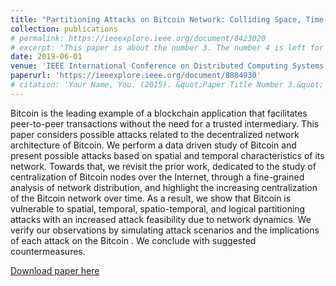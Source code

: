 ```yaml
---
title: "Partitioning Attacks on Bitcoin Network: Colliding Space, Time and Logic"
collection: publications
# permalink: https://ieeexplore.ieee.org/document/8423020
# excerpt: 'This paper is about the number 3. The number 4 is left for future work.'
date: 2019-06-01
venue: 'IEEE International Conference on Distributed Computing Systems, IEEE ICDCS 2019'
paperurl: 'https://ieeexplore.ieee.org/document/8884930'
# citation: 'Your Name, You. (2015). &quot;Paper Title Number 3.&quot; <i>Journal 1</i>. 1(3).'
---
```

Bitcoin is the leading example of a blockchain application that facilitates peer-to-peer transactions without the need for a trusted intermediary. This paper considers possible attacks related to the decentralized network architecture of Bitcoin. We perform a data driven study of Bitcoin and present possible attacks based on spatial and temporal characteristics of its network. Towards that, we revisit the prior work, dedicated to the study of centralization of Bitcoin nodes over the Internet, through a fine-grained analysis of network distribution, and highlight the increasing centralization of the Bitcoin network over time. As a result, we show that Bitcoin is vulnerable to spatial, temporal, spatio-temporal, and logical partitioning attacks with an increased attack feasibility due to network dynamics. We verify our observations by simulating attack scenarios and the implications of each attack on the Bitcoin . We conclude with suggested countermeasures.

[Download paper here](https://ieeexplore.ieee.org/document/8884930)